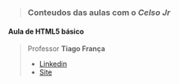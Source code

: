 > ### Conteudos das aulas com o *Celso Jr*

#### Aula de HTML5 básico

> Professor **Tiago França**
> - [Linkedin](https://www.linkedin.com/in/tiago-frança)
> - [Site](https://tiagofranca.com)

